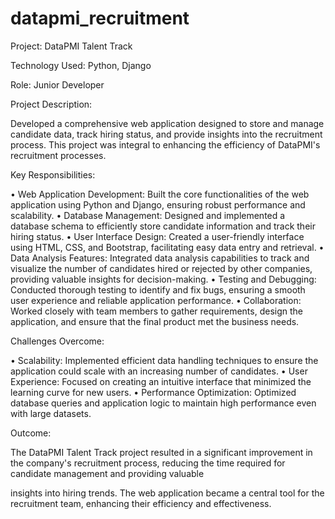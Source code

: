 # datapmi_recruitment

Project: DataPMI Talent Track

Technology Used: Python, Django

Role: Junior Developer

Project Description:

Developed a comprehensive web application designed to store and manage candidate data, track hiring status, and provide insights into the recruitment process. This project was integral to enhancing the efficiency of DataPMI's recruitment processes.

Key Responsibilities:

• Web Application Development: Built the core functionalities of the web application using Python and Django, ensuring robust performance and scalability.
• Database Management: Designed and implemented a database schema to efficiently store candidate information and track their hiring status.
• User Interface Design: Created a user-friendly interface using HTML, CSS, and Bootstrap, facilitating easy data entry and retrieval.
• Data Analysis Features: Integrated data analysis capabilities to track and visualize the number of candidates hired or rejected by other companies, providing valuable insights for decision-making.
• Testing and Debugging: Conducted thorough testing to identify and fix bugs, ensuring a smooth user experience and reliable application performance.
• Collaboration: Worked closely with team members to gather requirements, design the application, and ensure that the final product met the business needs.

Challenges Overcome:

• Scalability: Implemented efficient data handling techniques to ensure the application could scale with an increasing number of candidates.
• User Experience: Focused on creating an intuitive interface that minimized the learning curve for new users.
• Performance Optimization: Optimized database queries and application logic to maintain high performance even with large datasets.

Outcome:

The DataPMI Talent Track project resulted in a significant improvement in the company's recruitment process, reducing the time required for candidate management and providing valuable

insights into hiring trends. The web application became a central tool for the recruitment team, enhancing their efficiency and effectiveness.
